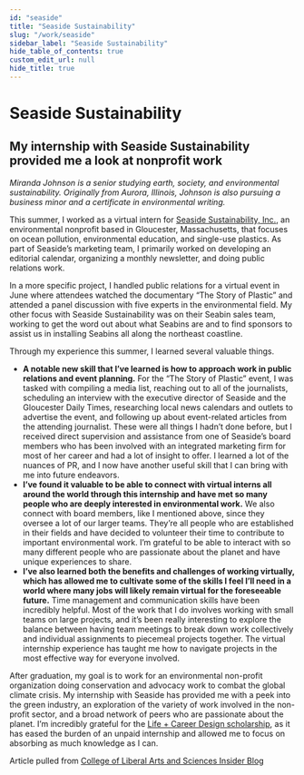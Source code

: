 ```yaml
---
id: "seaside"
title: "Seaside Sustainability"
slug: "/work/seaside"
sidebar_label: "Seaside Sustainability"
hide_table_of_contents: true
custom_edit_url: null
hide_title: true
---
```


# Seaside Sustainability

## My internship with Seaside Sustainability provided me a look at nonprofit work

_Miranda Johnson is a senior studying earth, society, and environmental sustainability. Originally from Aurora, Illinois, Johnson is also pursuing a business minor and a certificate in environmental writing._

This summer, I worked as a virtual intern for [Seaside Sustainability, Inc.](https://www.seasidesustainability.org/), an environmental nonprofit based in Gloucester, Massachusetts, that focuses on ocean pollution, environmental education, and single-use plastics. As part of Seaside’s marketing team, I primarily worked on developing an editorial calendar, organizing a monthly newsletter, and doing public relations work.

In a more specific project, I handled public relations for a virtual event in June where attendees watched the documentary “The Story of Plastic” and attended a panel discussion with five experts in the environmental field. My other focus with Seaside Sustainability was on their Seabin sales team, working to get the word out about what Seabins are and to find sponsors to assist us in installing Seabins all along the northeast coastline.

Through my experience this summer, I learned several valuable things.

- **A notable new skill that I’ve learned is how to approach work in public relations and event planning.** For the “The Story of Plastic” event, I was tasked with compiling a media list, reaching out to all of the journalists, scheduling an interview with the executive director of Seaside and the Gloucester Daily Times, researching local news calendars and outlets to advertise the event, and following up about event-related articles from the attending journalist. These were all things I hadn’t done before, but I received direct supervision and assistance from one of Seaside’s board members who has been involved with an integrated marketing firm for most of her career and had a lot of insight to offer. I learned a lot of the nuances of PR, and I now have another useful skill that I can bring with me into future endeavors.
- **I’ve found it valuable to be able to connect with virtual interns all around the world through this internship and have met so many people who are deeply interested in environmental work.** We also connect with board members, like I mentioned above, since they oversee a lot of our larger teams. They’re all people who are established in their fields and have decided to volunteer their time to contribute to important environmental work. I’m grateful to be able to interact with so many different people who are passionate about the planet and have unique experiences to share.
- **I’ve also learned both the benefits and challenges of working virtually, which has allowed me to cultivate some of the skills I feel I’ll need in a world where many jobs will likely remain virtual for the foreseeable future.** Time management and communication skills have been incredibly helpful. Most of the work that I do involves working with small teams on large projects, and it’s been really interesting to explore the balance between having team meetings to break down work collectively and individual assignments to piecemeal projects together. The virtual internship experience has taught me how to navigate projects in the most effective way for everyone involved.

After graduation, my goal is to work for an environmental non-profit organization doing conservation and advocacy work to combat the global climate crisis. My internship with Seaside has provided me with a peek into the green industry, an exploration of the variety of work involved in the non-profit sector, and a broad network of peers who are passionate about the planet. I’m incredibly grateful for the [Life + Career Design scholarship](https://las.illinois.edu/lifecareerdesign/scholarships), as it has eased the burden of an unpaid internship and allowed me to focus on absorbing as much knowledge as I can.

Article pulled from [College of Liberal Arts and Sciences Insider Blog](https://las.illinois.edu/news/blog/las-insider/2020-08-05/my-internship-seaside-sustainability-provided-me-look-nonprofit)

